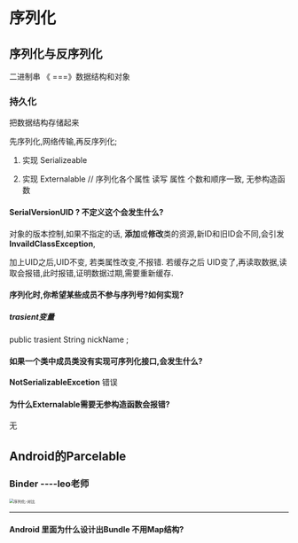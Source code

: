 # 序列化

## 序列化与反序列化

二进制串 《 ===》数据结构和对象

### 持久化

 把数据结构存储起来

先序列化,网络传输,再反序列化;

1. 实现 Serializeable

2. 实现 Externalable   // 序列化各个属性 读写 属性 个数和顺序一致, 无参构造函数

#### SerialVersionUID ? 不定义这个会发生什么?

对象的版本控制,如果不指定的话, **添加**或**修改**类的资源,新ID和旧ID会不同,会引发 **InvaildClassException**,

加上UID之后,UID不变, 若类属性改变,不报错.  若缓存之后 UID变了,再读取数据,读取会报错,此时报错,证明数据过期,需要重新缓存.

#### 序列化时,你希望某些成员不参与序列号?如何实现?

##### trasient变量 

public trasient String nickName ;

#### 如果一个类中成员类没有实现可序列化接口,会发生什么?

**NotSerializableExcetion** 错误 



#### 为什么Externalable需要无参构造函数会报错?

无



## Android的Parcelable

### Binder ----leo老师



<img src="/Users/alex/Alex/everyday/TechGoBlog/Java/数据/resource/序列化-对比.png" alt="序列化-对比" style="zoom:50%;" />

---

#### Android 里面为什么设计出Bundle 不用Map结构?

